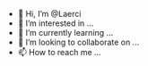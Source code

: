 - 👋 Hi, I’m @Laerci
- 👀 I’m interested in ...
- 🌱 I’m currently learning ...
- 💞️ I’m looking to collaborate on ...
- 📫 How to reach me ...

<!---
Laerci/Laerci is a ✨ special ✨ repository because its `README.md` (this file) appears on your GitHub profile.
You can click the Preview link to take a look at your changes.
--->

